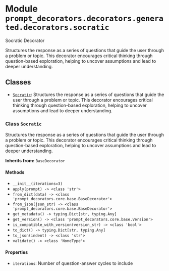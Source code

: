 # Module `prompt_decorators.decorators.generated.decorators.socratic`

Socratic Decorator

Structures the response as a series of questions that guide the user through a problem or topic. This decorator encourages critical thinking through question-based exploration, helping to uncover assumptions and lead to deeper understanding.

## Classes

- [`Socratic`](#class-socratic): Structures the response as a series of questions that guide the user through a problem or topic. This decorator encourages critical thinking through question-based exploration, helping to uncover assumptions and lead to deeper understanding.

### Class `Socratic`

Structures the response as a series of questions that guide the user through a problem or topic. This decorator encourages critical thinking through question-based exploration, helping to uncover assumptions and lead to deeper understanding.

**Inherits from:** `BaseDecorator`

#### Methods

- `__init__(iterations=3)`
- `apply(prompt) -> <class 'str'>`
- `from_dict(data) -> <class 'prompt_decorators.core.base.BaseDecorator'>`
- `from_json(json_str) -> <class 'prompt_decorators.core.base.BaseDecorator'>`
- `get_metadata() -> typing.Dict[str, typing.Any]`
- `get_version() -> <class 'prompt_decorators.core.base.Version'>`
- `is_compatible_with_version(version_str) -> <class 'bool'>`
- `to_dict() -> typing.Dict[str, typing.Any]`
- `to_json(indent) -> <class 'str'>`
- `validate() -> <class 'NoneType'>`
#### Properties

- `iterations`: Number of question-answer cycles to include

